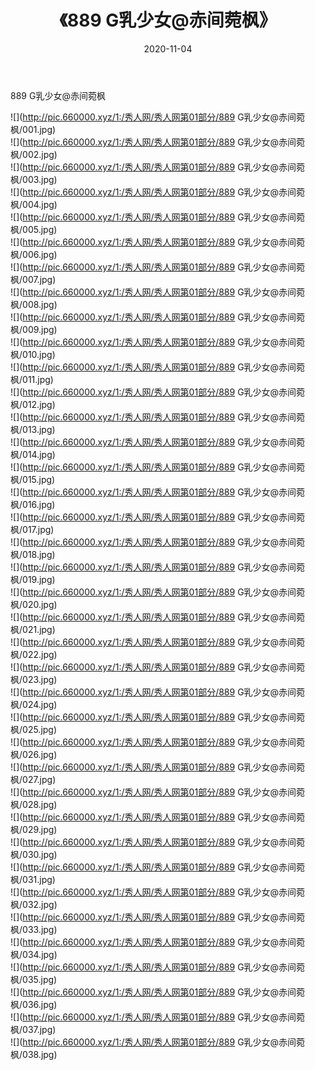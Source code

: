 ﻿---
layout: post
title:  《889 G乳少女@赤间菀枫》
date:   2020-11-04
img: http://pic.660000.xyz/1:/秀人网/秀人网第01部分/889 G乳少女@赤间菀枫/000.jpg
categories: [美女, 清纯, 唯美]
---

889 G乳少女@赤间菀枫

  ![](http://pic.660000.xyz/1:/秀人网/秀人网第01部分/889 G乳少女@赤间菀枫/001.jpg) <br> ![](http://pic.660000.xyz/1:/秀人网/秀人网第01部分/889 G乳少女@赤间菀枫/002.jpg) <br> ![](http://pic.660000.xyz/1:/秀人网/秀人网第01部分/889 G乳少女@赤间菀枫/003.jpg) <br> ![](http://pic.660000.xyz/1:/秀人网/秀人网第01部分/889 G乳少女@赤间菀枫/004.jpg) <br> ![](http://pic.660000.xyz/1:/秀人网/秀人网第01部分/889 G乳少女@赤间菀枫/005.jpg) <br> ![](http://pic.660000.xyz/1:/秀人网/秀人网第01部分/889 G乳少女@赤间菀枫/006.jpg) <br> ![](http://pic.660000.xyz/1:/秀人网/秀人网第01部分/889 G乳少女@赤间菀枫/007.jpg) <br> ![](http://pic.660000.xyz/1:/秀人网/秀人网第01部分/889 G乳少女@赤间菀枫/008.jpg) <br> ![](http://pic.660000.xyz/1:/秀人网/秀人网第01部分/889 G乳少女@赤间菀枫/009.jpg) <br> ![](http://pic.660000.xyz/1:/秀人网/秀人网第01部分/889 G乳少女@赤间菀枫/010.jpg) <br> ![](http://pic.660000.xyz/1:/秀人网/秀人网第01部分/889 G乳少女@赤间菀枫/011.jpg) <br> ![](http://pic.660000.xyz/1:/秀人网/秀人网第01部分/889 G乳少女@赤间菀枫/012.jpg) <br> ![](http://pic.660000.xyz/1:/秀人网/秀人网第01部分/889 G乳少女@赤间菀枫/013.jpg) <br> ![](http://pic.660000.xyz/1:/秀人网/秀人网第01部分/889 G乳少女@赤间菀枫/014.jpg) <br> ![](http://pic.660000.xyz/1:/秀人网/秀人网第01部分/889 G乳少女@赤间菀枫/015.jpg) <br> ![](http://pic.660000.xyz/1:/秀人网/秀人网第01部分/889 G乳少女@赤间菀枫/016.jpg) <br> ![](http://pic.660000.xyz/1:/秀人网/秀人网第01部分/889 G乳少女@赤间菀枫/017.jpg) <br> ![](http://pic.660000.xyz/1:/秀人网/秀人网第01部分/889 G乳少女@赤间菀枫/018.jpg) <br> ![](http://pic.660000.xyz/1:/秀人网/秀人网第01部分/889 G乳少女@赤间菀枫/019.jpg) <br> ![](http://pic.660000.xyz/1:/秀人网/秀人网第01部分/889 G乳少女@赤间菀枫/020.jpg) <br> ![](http://pic.660000.xyz/1:/秀人网/秀人网第01部分/889 G乳少女@赤间菀枫/021.jpg) <br> ![](http://pic.660000.xyz/1:/秀人网/秀人网第01部分/889 G乳少女@赤间菀枫/022.jpg) <br> ![](http://pic.660000.xyz/1:/秀人网/秀人网第01部分/889 G乳少女@赤间菀枫/023.jpg) <br> ![](http://pic.660000.xyz/1:/秀人网/秀人网第01部分/889 G乳少女@赤间菀枫/024.jpg) <br> ![](http://pic.660000.xyz/1:/秀人网/秀人网第01部分/889 G乳少女@赤间菀枫/025.jpg) <br> ![](http://pic.660000.xyz/1:/秀人网/秀人网第01部分/889 G乳少女@赤间菀枫/026.jpg) <br> ![](http://pic.660000.xyz/1:/秀人网/秀人网第01部分/889 G乳少女@赤间菀枫/027.jpg) <br> ![](http://pic.660000.xyz/1:/秀人网/秀人网第01部分/889 G乳少女@赤间菀枫/028.jpg) <br> ![](http://pic.660000.xyz/1:/秀人网/秀人网第01部分/889 G乳少女@赤间菀枫/029.jpg) <br> ![](http://pic.660000.xyz/1:/秀人网/秀人网第01部分/889 G乳少女@赤间菀枫/030.jpg) <br> ![](http://pic.660000.xyz/1:/秀人网/秀人网第01部分/889 G乳少女@赤间菀枫/031.jpg) <br> ![](http://pic.660000.xyz/1:/秀人网/秀人网第01部分/889 G乳少女@赤间菀枫/032.jpg) <br> ![](http://pic.660000.xyz/1:/秀人网/秀人网第01部分/889 G乳少女@赤间菀枫/033.jpg) <br> ![](http://pic.660000.xyz/1:/秀人网/秀人网第01部分/889 G乳少女@赤间菀枫/034.jpg) <br> ![](http://pic.660000.xyz/1:/秀人网/秀人网第01部分/889 G乳少女@赤间菀枫/035.jpg) <br> ![](http://pic.660000.xyz/1:/秀人网/秀人网第01部分/889 G乳少女@赤间菀枫/036.jpg) <br> ![](http://pic.660000.xyz/1:/秀人网/秀人网第01部分/889 G乳少女@赤间菀枫/037.jpg) <br> ![](http://pic.660000.xyz/1:/秀人网/秀人网第01部分/889 G乳少女@赤间菀枫/038.jpg) <br>